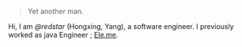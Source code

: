 

> Yet another man.


Hi, I am *@redstar* (Hongxing, Yang), a software engineer. I previously worked as java Engineer ;  [Ele.me](https://github.com/yhx123/).


